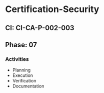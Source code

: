 # Certification-Security

## CI: CI-CA-P-002-003
## Phase: 07

### Activities
- Planning
- Execution
- Verification
- Documentation
